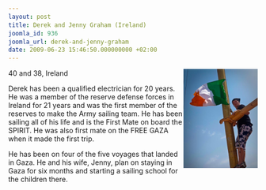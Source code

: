 ```yaml
---
layout: post
title: Derek and Jenny Graham (Ireland)
joomla_id: 936
joomla_url: derek-and-jenny-graham
date: 2009-06-23 15:46:50.000000000 +02:00
---
```

<img style="float: right;" alt="Derek" src="images/stories/passenger/Derek.jpg" width="150" height="201" />40 and 38, Ireland
<p>Derek has been a qualified electrician for 20 years. He was a member of the reserve defense forces in Ireland for 21 years and was the first member of the reserves to make the Army sailing team. He has been sailing all of his life and is the First Mate on board the SPIRIT. He was also first mate on the FREE GAZA when it made the first trip.</p>
<p>He has been on four of the five voyages that landed in Gaza. He and his wife, Jenny, plan on staying in Gaza for six months and starting a sailing school for the children there.</p>
